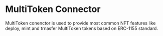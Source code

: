 # MultiToken Connector

MultiToken conenctor is used to provide most common NFT features like deploy, mint and trnasfer MultiToken tokens based on ERC-1155 standard.
